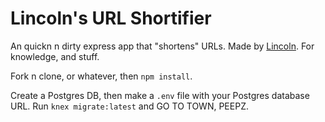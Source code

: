 # Lincoln's URL Shortifier

An quickn n dirty express app that "shortens" URLs. Made by [Lincoln](http://jlincolndennis.com). For knowledge, and stuff.

Fork n clone, or whatever, then `npm install`.

Create a Postgres DB, then make a `.env` file with your Postgres database URL. Run `knex migrate:latest` and GO TO TOWN, PEEPZ.
